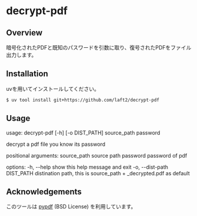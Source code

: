 # decrypt-pdf
## Overview
暗号化されたPDFと既知のパスワードを引数に取り、復号されたPDFをファイル出力します。

## Installation
uvを用いてインストールしてください。
```sh
$ uv tool install git+https://github.com/laft2/decrypt-pdf
```

## Usage
usage: decrypt-pdf [-h] [-o DIST_PATH] source_path password

decrypt a pdf file you know its password

positional arguments:
  source_path           source path
  password              password of pdf

options:
  -h, --help            show this help message and exit
  -o, --dist-path DIST_PATH
                        distination path, this is source_path + _decrypted.pdf as default

## Acknowledgements
このツールは [pypdf](https://github.com/py-pdf/pypdf) (BSD License) を利用しています。
